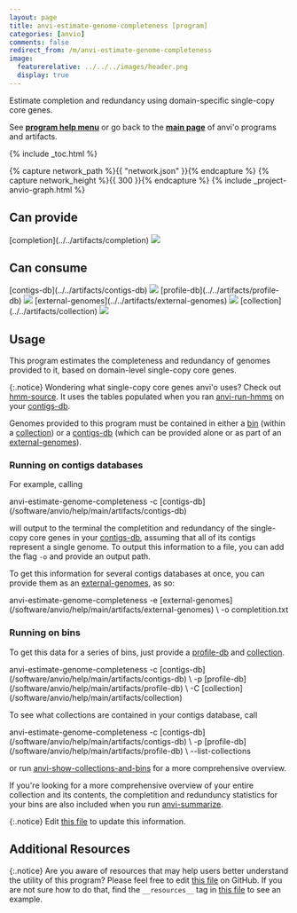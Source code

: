 ```yaml
---
layout: page
title: anvi-estimate-genome-completeness [program]
categories: [anvio]
comments: false
redirect_from: /m/anvi-estimate-genome-completeness
image:
  featurerelative: ../../../images/header.png
  display: true
---
```


Estimate completion and redundancy using domain-specific single-copy core genes.

See **[program help menu](../../../../vignette#anvi-estimate-genome-completeness)** or go back to the **[main page](../../)** of anvi'o programs and artifacts.


{% include _toc.html %}
<div id="svg" class="subnetwork"></div>
{% capture network_path %}{{ "network.json" }}{% endcapture %}
{% capture network_height %}{{ 300 }}{% endcapture %}
{% include _project-anvio-graph.html %}


## Can provide

<p style="text-align: left" markdown="1"><span class="artifact-p">[completion](../../artifacts/completion) <img src="../../images/icons/CONCEPT.png" class="artifact-icon-mini" /></span></p>

## Can consume

<p style="text-align: left" markdown="1"><span class="artifact-r">[contigs-db](../../artifacts/contigs-db) <img src="../../images/icons/DB.png" class="artifact-icon-mini" /></span> <span class="artifact-r">[profile-db](../../artifacts/profile-db) <img src="../../images/icons/DB.png" class="artifact-icon-mini" /></span> <span class="artifact-r">[external-genomes](../../artifacts/external-genomes) <img src="../../images/icons/TXT.png" class="artifact-icon-mini" /></span> <span class="artifact-r">[collection](../../artifacts/collection) <img src="../../images/icons/COLLECTION.png" class="artifact-icon-mini" /></span></p>

## Usage


This program estimates the completeness and redundancy of genomes provided to it, based on domain-level single-copy core genes. 

{:.notice}
Wondering what single-copy core genes anvi'o uses? Check out <span class="artifact-n">[hmm-source](/software/anvio/help/main/artifacts/hmm-source)</span>. It uses the tables populated when you ran <span class="artifact-n">[anvi-run-hmms](/software/anvio/help/main/programs/anvi-run-hmms)</span> on your <span class="artifact-n">[contigs-db](/software/anvio/help/main/artifacts/contigs-db)</span>. 

Genomes provided to this program must be contained in either a <span class="artifact-n">[bin](/software/anvio/help/main/artifacts/bin)</span> (within a <span class="artifact-n">[collection](/software/anvio/help/main/artifacts/collection)</span>) or a <span class="artifact-n">[contigs-db](/software/anvio/help/main/artifacts/contigs-db)</span> (which can be provided alone or as part of an <span class="artifact-n">[external-genomes](/software/anvio/help/main/artifacts/external-genomes)</span>). 

### Running on contigs databases 

For example, calling 

<div class="codeblock" markdown="1">
anvi&#45;estimate&#45;genome&#45;completeness &#45;c <span class="artifact&#45;n">[contigs&#45;db](/software/anvio/help/main/artifacts/contigs&#45;db)</span> 
</div>

will output to the terminal the completition and redundancy of the single-copy core genes in your <span class="artifact-n">[contigs-db](/software/anvio/help/main/artifacts/contigs-db)</span>, assuming that all of its contigs represent a single genome. To output this information to a file, you can add the flag `-o` and provide an output path. 

To get this information for several contigs databases at once, you can provide them as an <span class="artifact-n">[external-genomes](/software/anvio/help/main/artifacts/external-genomes)</span>, as so:

<div class="codeblock" markdown="1">
anvi&#45;estimate&#45;genome&#45;completeness &#45;e <span class="artifact&#45;n">[external&#45;genomes](/software/anvio/help/main/artifacts/external&#45;genomes)</span> \
                                  &#45;o completition.txt
</div>

### Running on bins 

To get this data for a series of bins, just provide a <span class="artifact-n">[profile-db](/software/anvio/help/main/artifacts/profile-db)</span> and <span class="artifact-n">[collection](/software/anvio/help/main/artifacts/collection)</span>. 

<div class="codeblock" markdown="1">
anvi&#45;estimate&#45;genome&#45;completeness &#45;c <span class="artifact&#45;n">[contigs&#45;db](/software/anvio/help/main/artifacts/contigs&#45;db)</span> \
                                  &#45;p <span class="artifact&#45;n">[profile&#45;db](/software/anvio/help/main/artifacts/profile&#45;db)</span> \
                                  &#45;C <span class="artifact&#45;n">[collection](/software/anvio/help/main/artifacts/collection)</span> 
</div>

To see what collections are contained in your contigs database, call 

<div class="codeblock" markdown="1">
anvi&#45;estimate&#45;genome&#45;completeness &#45;c <span class="artifact&#45;n">[contigs&#45;db](/software/anvio/help/main/artifacts/contigs&#45;db)</span> \
                                  &#45;p <span class="artifact&#45;n">[profile&#45;db](/software/anvio/help/main/artifacts/profile&#45;db)</span> \
                                  &#45;&#45;list&#45;collections
</div>

or run <span class="artifact-n">[anvi-show-collections-and-bins](/software/anvio/help/main/programs/anvi-show-collections-and-bins)</span> for a more comprehensive overview. 

If you're looking for a more comprehensive overview of your entire collection and its contents, the completition and redunduncy statistics for your bins are also included when you run <span class="artifact-n">[anvi-summarize](/software/anvio/help/main/programs/anvi-summarize)</span>. 


{:.notice}
Edit [this file](https://github.com/merenlab/anvio/tree/master/anvio/docs/programs/anvi-estimate-genome-completeness.md) to update this information.


## Additional Resources



{:.notice}
Are you aware of resources that may help users better understand the utility of this program? Please feel free to edit [this file](https://github.com/merenlab/anvio/tree/master/bin/anvi-estimate-genome-completeness) on GitHub. If you are not sure how to do that, find the `__resources__` tag in [this file](https://github.com/merenlab/anvio/blob/master/bin/anvi-interactive) to see an example.
